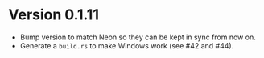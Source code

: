 # Version 0.1.11

* Bump version to match Neon so they can be kept in sync from now on.
* Generate a `build.rs` to make Windows work (see #42 and #44).
